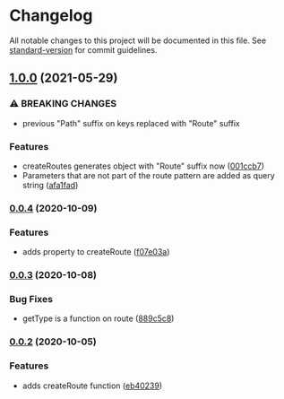 # Changelog

All notable changes to this project will be documented in this file. See [standard-version](https://github.com/conventional-changelog/standard-version) for commit guidelines.

## [1.0.0](https://github.com/rudionrails/yummy-named-routes.js/compare/v0.0.4...v1.0.0) (2021-05-29)


### ⚠ BREAKING CHANGES

* previous "Path" suffix on keys replaced with "Route"
suffix

### Features

* createRoutes generates object with "Route" suffix now ([001ccb7](https://github.com/rudionrails/yummy-named-routes.js/commit/001ccb75f71a91a5cf99083ed01f99c558397766))
* Parameters that are not part of the route pattern are added as query string ([afa1fad](https://github.com/rudionrails/yummy-named-routes.js/commit/afa1fad7c257f6d62de83f9aa7d79e4fd7b13fd6))

### [0.0.4](https://github.com/rudionrails/yummy-named-routes.js/compare/v0.0.3...v0.0.4) (2020-10-09)


### Features

* adds property to createRoute ([f07e03a](https://github.com/rudionrails/yummy-named-routes.js/commit/f07e03a7a1834df69ed766acfa7b203f81491795))

### [0.0.3](https://github.com/rudionrails/yummy-named-routes.js/compare/v0.0.2...v0.0.3) (2020-10-08)


### Bug Fixes

* getType is a function on route ([889c5c8](https://github.com/rudionrails/yummy-named-routes.js/commit/889c5c8db7c7674521d2c9010c7e16cbf53f0adf))

### [0.0.2](https://github.com/rudionrails/yummy-named-routes.js/compare/v0.0.1...v0.0.2) (2020-10-05)


### Features

* adds createRoute function ([eb40239](https://github.com/rudionrails/yummy-named-routes.js/commit/eb4023949823147e1fe3b80c378c5bac35637dbd))
